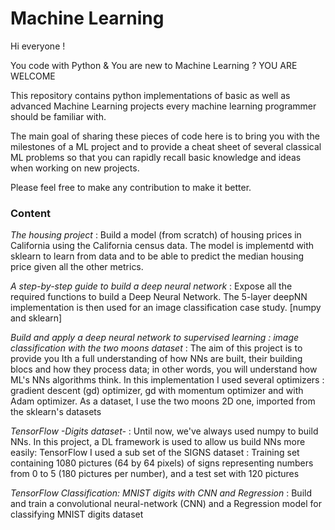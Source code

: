 # Machine Learning

Hi everyone !

You code with Python & You are new to Machine Learning ? YOU ARE WELCOME

This repository contains python implementations of basic as well as advanced Machine Learning projects every machine learning programmer should be familiar with.

The main goal of sharing these pieces of code here is to bring you with the milestones of a ML project and to provide a cheat sheet of several classical ML problems so that you can rapidly recall basic knowledge and ideas when working on new projects.

Please feel free to make any contribution to make it better.

### Content

*The housing project* : 
Build a model (from scratch) of housing prices in California using the California census data. The model is implementd with sklearn to learn from data and to be able to predict the median housing price given all the other metrics. 

*A step-by-step guide to build a deep neural network* : 
Expose all the required functions to build a Deep Neural Network. The 5-layer deepNN implementation is then used for an image classification case study. [numpy and sklearn]

*Build and apply a deep neural network to supervised learning : image classification with the two moons dataset* :
The aim of this project is to provide you Ith a full understanding of how NNs are built, their building blocs and how they process data; in other words, you will understand how ML's NNs algorithms think. In this implementation I used several optimizers : gradient descent (gd) optimizer, gd with momentum optimizer and with Adam optimizer. As a dataset, I use the two moons 2D one, imported from the sklearn's datasets

*TensorFlow -Digits dataset-* : 
Until now, we've always used numpy to build NNs. In this project, a DL framework is used to allow us build NNs more easily: TensorFlow
I used a sub set of the SIGNS dataset : Training set containing 1080 pictures (64 by 64 pixels) of signs representing numbers from 0 to 5 (180 pictures per number), and a test set with 120 pictures

*TensorFlow Classification: MNIST digits with CNN and Regression* : 
Build and train a convolutional neural-network (CNN) and a Regression model for classifying MNIST digits dataset
